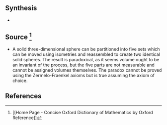 ## Synthesis
- 
## Source [^1]
- A solid three-dimensional sphere can be partitioned into five sets which can be moved using isometries and reassembled to create two identical solid spheres. The result is paradoxical, as it seems volume ought to be an invariant of the process, but the five parts are not measurable and cannot be assigned volumes themselves. The paradox cannot be proved using the Zermelo-Fraenkel axioms but is true assuming the axiom of choice.
## References

[^1]: [[Home Page - Concise Oxford Dictionary of Mathematics by Oxford Reference]]